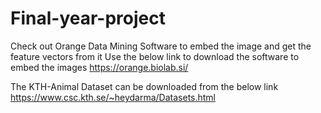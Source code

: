 # Final-year-project
Check out Orange Data Mining Software to embed the image and get the feature vectors from it
Use the below link to download the software to embed the images
https://orange.biolab.si/

The KTH-Animal Dataset can be downloaded from the below link
https://www.csc.kth.se/~heydarma/Datasets.html
